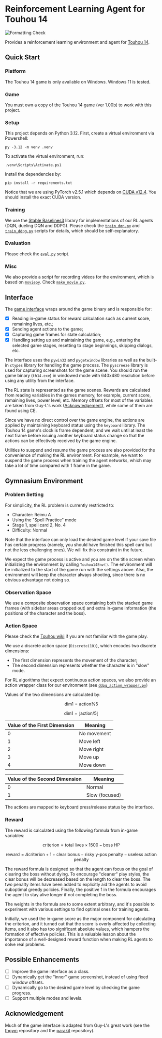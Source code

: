 # Reinforcement Learning Agent for Touhou 14

![Formatting Check](https://github.com/choutianxius/th14-rl/actions/workflows/check-formatting.yaml/badge.svg)

Provides a reinforcement learning environment and agent for [Touhou 14](https://en.touhouwiki.net/wiki/Double_Dealing_Character).

## Quick Start

### Platform

The Touhou 14 game is only available on Windows. Windows 11 is tested.

### Game

You must own a copy of the Touhou 14 game (ver 1.00b) to work with this project.

### Setup

This project depends on Python 3.12. First, create a virtual environment via Powershell:

```shell
py -3.12 -m venv .venv
```

To activate the virtual environment, run:

```shell
.venv\Scripts\Activate.ps1
```

Install the dependencies by:

```shell
pip install -r requirements.txt
```

Notice that we are using PyTorch v2.5.1 which depends on [CUDA v12.4](https://developer.nvidia.com/cuda-12-4-0-download-archive). You should install the exact CUDA version.

### Training

We use the [Stable Baselines3](https://github.com/DLR-RM/stable-baselines3) library for implementations of our RL agents (DQN, dueling DQN and DDPG). Please check the [`train_dqn.py`](train_dqn.py) and [`train_ddpg.py`](train_ddpg.py) scripts for details, which should be self-explanatory.

### Evaluation

Please check the [`eval.py`](eval.py) script.

### Misc

We also provide a script for recording videos for the environment, which is based on [`moviepy`](https://zulko.github.io/moviepy/). Check [`make_movie.py`](make_movie.py).

## Interface

The [game interface](./interface.py) wraps around the game binary and is responsible for:

- [x] Reading in-game status for reward calculation such as current score, remaining lives, etc.;
- [x] Sending agent actions to the game;
- [x] Capturing game frames for state calculation;
- [x] Handling setting up and maintaining the game, e.g., entering the selected game stages, resetting to stage beginnings, skipping dialogs, etc.

The interface uses the `pywin32` and `pygetwindow` libraries as well as the built-in `ctypes` library for handling the game process. The `pyscreeze` library is used for capturing screenshots for the game scene. You should run the game binary (`th14.exe`) in windowed mode with 640x480 resolution before using any utility from the interface.

The RL state is represented as the game scenes. Rewards are calculated from reading variables in the games memory, for example, current score, remaining lives, power level, etc. Memory offsets for most of the variables are taken from Guy-L's work ([Acknowledgement](#acknowledgement)), while some of them are found using CE.

Since we have no direct control over the game engine, the actions are applied by maintaining keyboard status using the `keyboard` library. The Touhou 14 game's clock is frame dependent, and we wait until at least the next frame before issuing another keyboard status change so that the actions can be effectively received by the game engine.

Utilities to suspend and resume the game process are also provided for the convenience of making the RL environment. For example, we want to suspend the game process when training the agent networks, which may take a lot of time compared with 1 frame in the game.

## Gymnasium Environment

### Problem Setting

For simplicity, the RL problem is currently restricted to:

- Character: Reimu A
- Using the "Spell Practice" mode
- Stage 1, spell card 2, No. 4
- Difficulty: Normal

Note that the interface can only load the desired game level if your save file has certain progress (namely, you should have finished this spell card but not the less challenging ones). We will fix this constraint in the future.

We expect the game process is active and you are on the title screen when initializing the environment by calling `Touhou14Env()`. The environment will be initialized to the start of the game run with the settings above. Also, the environment will keep the character always shooting, since there is no obvious advantage not doing so.

### Observation Space

We use a composite observation space containing both the stacked game frames (with sidebar areas cropped out) and extra in-game information (the positions of the character and the boss).

### Action Space

Please check the [Touhou wiki](https://en.touhouwiki.net/wiki/Double_Dealing_Character/Gameplay) if you are not familiar with the game play.

We use a discrete action space (`Discrete(10)`), which encodes two discrete dimensions:

- The first dimension represents the movement of the character;
- The second dimension represents whether the character is in "slow" mode.

For RL algorithms that expect continuous action spaces, we also provide an action wrapper class for our environment (see [`ddpg_action_wrapper.py`](ddpg_action_wrapper.py))

Values of the two dimensions are calculated by:

```math
\text{dim1} = \text{action} \% 5
```

```math
\text{dim1} = \left\lfloor \text{action} / 5 \right\rfloor
```

| Value of the First Dimension | Meaning     |
| ---------------------------- | ----------- |
| 0                            | No movement |
| 1                            | Move left   |
| 2                            | Move right  |
| 3                            | Move up     |
| 4                            | Move down   |

| Value of the Second Dimension | Meaning        |
| ----------------------------- | -------------- |
| 0                             | Normal         |
| 1                             | Slow (focused) |

The actions are mapped to keyboard press/release status by the interface.

### Reward

The reward is calculated using the following formula from in-game variables:

```math
\text{criterion} = \text{total lives} \times 1500 - \text{boss HP}
```

```math
\text{reward} = \Delta{\text{criterion}} + 1 + \text{clear bonus} - \text{risky y-pos penalty} - \text{useless action penalty}
```

The reward formula is designed so that the agent can focus on the goal of clearing the boss without dying. To encourage "cleaner" play styles, the clear bonus will be decreased based on the length to clear the boss. The two penalty items have been added to explicitly aid the agents to avoid suboptimal greedy policies. Finally, the positive 1 in the formula encourages the agent to stay alive longer if not completing the boss. 

The weights in the formula are to some extent arbitrary, and it's possible to experiment with various settings to find optimal ones for training agents.

Initially, we used the in-game score as the major component for calculating the criterion, and it turned out that the score is overly affected by collecting items, and it also has too significant absolute values, which hampers the formation of effective policies. This is a valuable lesson about the importance of a well-designed reward function when making RL agents to solve real problems. 

## Possible Enhancements

- [ ] Improve the game interface as a class.
- [ ] Dynamically get the "inner" game screenshot, instead of using fixed window offsets.
- [ ] Dynamically go to the desired game level by checking the game progress.
- [ ] Support multiple modes and levels.

## Acknowledgement

Much of the game interface is adapted from Guy-L's great work (see the [thgym](https://github.com/Guy-L/thgym/tree/master) repository and the [parakit](https://github.com/Guy-L/parakit) repository).

